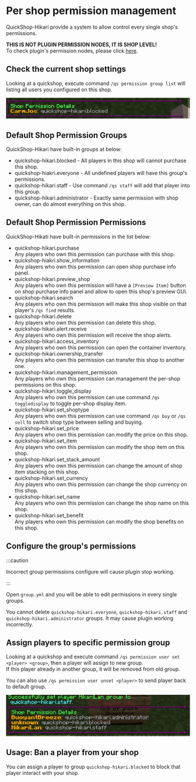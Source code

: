 # Per shop permission management

QuickShop-Hikari provide a system to allow control every single shop's permissions.

**THIS IS NOT PLUGIN PERMISSION NODES, IT IS SHOP LEVEL!**  
To check plugin's permission nodes, please click [here](../../setup/permissions.md).

## Check the current shop settings

Looking at a quickshop, execute command `/qs permission group list` will listing all users you configured on this shop.

![showcase1](img/per-shop-permission-management-group-list-demo.png)

## Default Shop Permission Groups

QuickShop-Hikari have built-in groups at below:

* quickshop-hikari.blocked - All players in this shop will cannot purchase this shop.
* quickshop-hiakri.everyone - All undefined players will have this group's permissions.
* quickshop-hikari.staff - Use command `/qs staff` will add that player into this group.
* quickshop-hikari.administrator - Exactly same permission with shop owner, can do almost everything on this shop.

## Default Shop Permission Permissions

QuickShop-Hikati have built-in permissions in the list below:

* quickshop-hikari.purchase  
  Any players who own this permission can purchase with this shop.
* quickshop-hiakri.show_information  
  Any players who own this permission can open shop purchase info panel.
* quickshop-hikari.preview_shop  
  Any players who own this permission will have a `[Preview Item]` button on shop purchase info panel and allow to open this shop's preview GUI.
* quickshop-hikari.search  
  Any players who own this permission will make this shop visible on that player's `/qs find` results.
* quickshop-hikari.delete  
  Any players who own this permission can delete this shop.
* quickshop-hikari.alert.receive  
  Any players who own this permission will receive the shop alerts.
* quickshop-hikari.access_inventory  
  Any players who own this permission can open the container inventory.
* quickshop-hikari.ownership_transfer  
  Any players who own this permission can transfer this shop to another one.
* quickshop-hikari.management_permission  
  Any players who own this permission can management the per-shop permissions on this shop.
* quickshop-hikari.toggle_display  
  Any players who own this permission can use command `/qs toggledisplay` to toggle per-shop display item.
* quickshop-hikari.set_shoptype  
  Any players who own this permission can use command `/qs buy` or `/qs sell` to switch shop type between selling and buying.
* quickshop-hikari.set_price  
  Any players who own this permission can modify the price on this shop.
* quickshop-hikari.set_item  
  Any players who own this permission can modify the shop item on this shop.
* quickshop-hikari.set_stack_amount  
  Any players who own this permission can change the amount of shop item stacking on this shop.
* quickshop-hikari.set_currency  
  Any players who own this permission can change the shop currency on this shop.
* quickshop-hikari.set_name  
  Any players who own this permission can change the shop name on this shop.
* quickshop-hikari.set_benefit  
  Any players who own this permission can modify the shop benefits on this shop.

## Configure the group's permissions

:::caution

Incorrect group permissions configure will cause plugin stop working.

:::

Open `group.yml` and you will be able to edit permissions in every single groups.

You cannot delete `quickshop-hikari.everyone`, `quickshop-hikari.staff` and `quickshop-hikari.administrator` groups. It may cause plugin working incorrectly.

## Assign players to specific permission group

Looking at a quickshop and execute command `/qs permission user set <player> <group>`, then a player will assign to new group.  
If this player already in another group, it will be removed from old group.

You can also use `/qs permission user unset <player>` to send player back to default group.

![showcase2](img/per-shop-permission-management-group-list-demo2.png)

## Usage: Ban a player from your shop

You can assign a player to group `quickshop-hikari.blocked` to block that player interact with your shop.
